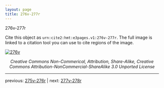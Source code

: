 ```yaml
---
layout: page
title: 276v-277r
---
```


276v-277r

Cite this object as `urn:cite2:hmt:e3pages.v1:276v-277r`.  The full image is linked to a citation tool you can use to cite regions of the image.

[![276v](http://www.homermultitext.org/iipsrv?IIIF=/project/homer/pyramidal/deepzoom/hmt/e3bifolio/v1/null.tif/full/800,/0/default.jpg)](http://www.homermultitext.org/ict2/?urn=urn:cite2:hmt:e3bifolio.v1:null) 

<p style="text-align: center; font-style: italic;">Creative Commons Non-Commerical, Attribution, Share-Alike, Creative Commons Attribution-NonCommercial-ShareAlike 3.0 Unported License</p>

---

previous: [275v-276r](../275v-276r/) | next: [277v-278r](../277v-278r/)